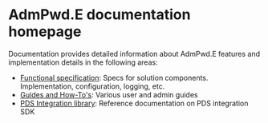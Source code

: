 # AdmPwd.E documentation homepage
Documentation provides detailed information about AdmPwd.E features and implementation details in the following areas:
* [Functional specification](articles/Specification.md): Specs for solution components. Implementation, configuration, logging, etc.
* [Guides and How-To's](articles/Guides.md): Various user and admin guides
* [PDS Integration library](api/index.md): Reference documentation on PDS integration SDK

